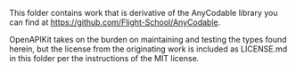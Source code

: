 
This folder contains work that is derivative of the AnyCodable library you can find at https://github.com/Flight-School/AnyCodable.

OpenAPIKit takes on the burden on maintaining and testing the types found herein, but the license from the originating work is included as LICENSE.md in this folder per the instructions of the MIT license.
